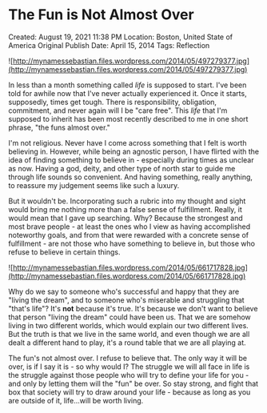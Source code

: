 # The Fun is Not Almost Over

Created: August 19, 2021 11:38 PM
Location: Boston, United State of America
Original Publish Date: April 15, 2014
Tags: Reflection

![http://mynamessebastian.files.wordpress.com/2014/05/497279377.jpg](http://mynamessebastian.files.wordpress.com/2014/05/497279377.jpg)

In less than a month something called *life* is supposed to start. I've been told for awhile now that I've never actually experienced it. Once it starts, supposedly, times get tough. There is responsibility, obligation, commitment, and never again will I be "care free". This *life* that I'm supposed to inherit has been most recently described to me in one short phrase, "the funs almost over."

I'm not religious. Never have I come across something that I felt is worth believing in. However, while being an agnostic person, I have flirted with the idea of finding something to believe in - especially during times as unclear as now. Having a god, deity, and other type of north star to guide me through life sounds so convenient. And having something, really anything, to reassure my judgement seems like such a luxury.

But it wouldn't be. Incorporating such a rubric into my thought and sight would bring me nothing more than a false sense of fulfillment. Really, it would mean that I gave up searching. Why? Because the strongest and most brave people - at least the ones who I view as having accomplished noteworthy goals, and from that were rewarded with a concrete sense of fulfillment - are not those who have something to believe in, but those who refuse to believe in certain things.

![http://mynamessebastian.files.wordpress.com/2014/05/661717828.jpg](http://mynamessebastian.files.wordpress.com/2014/05/661717828.jpg)

Why do we say to someone who's successful and happy that they are "living the dream", and to someone who's miserable and struggling that "that's life"? It's **not** because it's true. It's because we don't want to believe that person "living the dream" could have been us. That we are somehow living in two different worlds, which would explain our two different lives. But the truth is that we live in the same world, and even though we are all dealt a different hand to play, it's a round table that we are all playing at.

The fun's not almost over. I refuse to believe that. The only way it will be over, is if I say it is - so why would I? The struggle we will all face in life is the struggle against those people who will try to define your life for you - and only by letting them will the "fun" be over. So stay strong, and fight that box that society will try to draw around your life - because as long as you are outside of it, life...will be worth living.